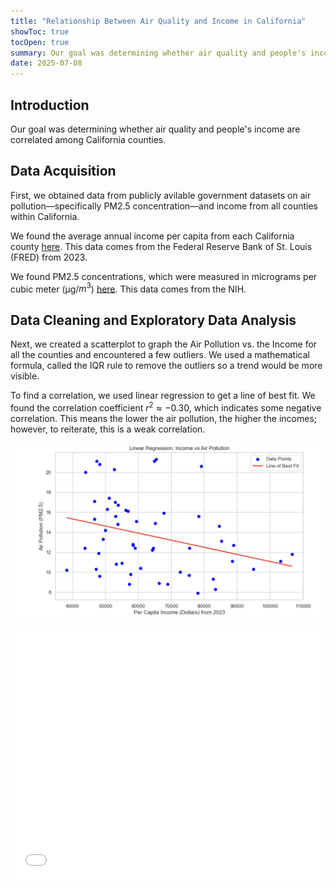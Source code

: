 ```yaml
---
title: "Relationship Between Air Quality and Income in California"
showToc: true
tocOpen: true
summary: Our goal was determining whether air quality and people's income are correlated among California counties.
date: 2025-07-08
---
```


## Introduction

Our goal was determining whether air quality and people's income are correlated among California counties.


## Data Acquisition


First, we obtained data from publicly avilable government datasets on air pollution—specifically PM2.5 concentration—and income from all counties within California. 

We found the average annual income per capita from each California county [here](https://fred.stlouisfed.org/release/tables?eid=266305&rid=175). This data comes from the Federal Reserve Bank of St. Louis (FRED) from 2023.


We found PM2.5 concentrations, which were measured in micrograms per cubic meter (µg/$m^3$) [here](https://hdpulse.nimhd.nih.gov/data-portal/physical/table?age=001&age_options=ageall_1&demo=234&demo_options=air_pollution_1&physicaltopic=002&physicaltopic_options=physical_2&race=00&race_options=raceall_1&sex=0&sex_options=sexboth_1&statefips=06&statefips_options=area_states). This data comes from the NIH. 


## Data Cleaning and Exploratory Data Analysis

Next, we created a scatterplot to graph the Air Pollution vs. the Income for all the counties and encountered a few outliers. We used a mathematical formula, called the IQR rule to remove the outliers so a trend would be more visible. 

To find a correlation, we used linear regression to get a line of best fit. We found the correlation coefficient $r^2 \approx{-0.30}$, which indicates some negative correlation. This means the lower the air pollution, the higher the incomes; however, to reiterate, this is a weak correlation.

![](sctr.png#center)


<iframe src="/plotly/income_aqi.html" width="100%" height="400px" style="border:none;"></iframe>

